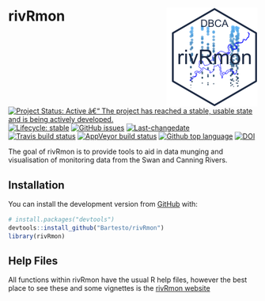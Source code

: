 
<!-- README.md is generated from README.Rmd. Please edit that file -->

# rivRmon <img src="man/figures/rivRmon_logo.png" align="right" style="padding-left:10px;background-color:white;" />

<!-- badges: start -->

[![Project Status: Active â€“ The project has reached a stable, usable
state and is being actively
developed.](https://www.repostatus.org/badges/latest/active.svg)](https://www.repostatus.org/#active)
[![Lifecycle:
stable](https://img.shields.io/badge/lifecycle-stable-brightgreen.svg)](https://www.tidyverse.org/lifecycle/#stable)
[![GitHub
issues](https://img.shields.io/github/issues/Bartesto/rivRmon.svg?style=popout)](https://github.com/Bartesto/rivRmon/issues/)
[![Last-changedate](https://img.shields.io/github/last-commit/Bartesto/rivRmon.svg)](https://github.com/Bartesto/rivRmon/commits/master)
[![Travis build
status](https://travis-ci.org/Bartesto/rivRmon.svg?branch=master)](https://travis-ci.org/Bartesto/rivRmon)
[![AppVeyor build
status](https://ci.appveyor.com/api/projects/status/github/Bartesto/rivRmon?branch=master&svg=true)](https://ci.appveyor.com/project/Bartesto/rivRmon)
[![Github top
language](https://img.shields.io/github/languages/top/Bartesto/rivRmon.svg)](https://github.com/Bartesto/rivRmon/)
[![DOI](https://zenodo.org/badge/202643428.svg)](https://zenodo.org/badge/latestdoi/202643428)
<!-- badges: end -->

The goal of rivRmon is to provide tools to aid in data munging and
visualisation of monitoring data from the Swan and Canning Rivers.

## Installation

You can install the development version from
[GitHub](https://github.com/Bartesto) with:

``` r
# install.packages("devtools")
devtools::install_github("Bartesto/rivRmon")
library(rivRmon)
```

## Help Files

All functions within rivRmon have the usual R help files, however the
best place to see these and some vignettes is the [rivRmon
website](https://Bartesto.github.io/rivRmon/index.html)
